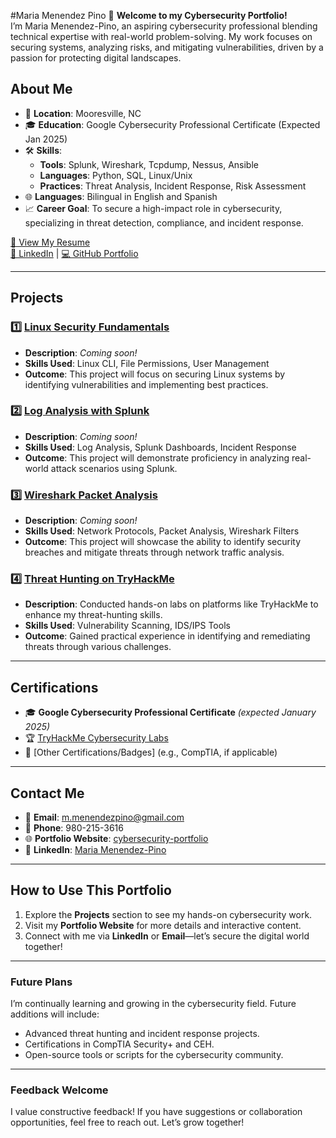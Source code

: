 #Maria Menendez Pino
👋 **Welcome to my Cybersecurity Portfolio!**  
I’m Maria Menendez-Pino, an aspiring cybersecurity professional blending technical expertise with real-world problem-solving. My work focuses on securing systems, analyzing risks, and mitigating vulnerabilities, driven by a passion for protecting digital landscapes.

## About Me
- 📍 **Location**: Mooresville, NC  
- 🎓 **Education**: Google Cybersecurity Professional Certificate (Expected Jan 2025)  
- 🛠 **Skills**:
  - **Tools**: Splunk, Wireshark, Tcpdump, Nessus, Ansible
  - **Languages**: Python, SQL, Linux/Unix
  - **Practices**: Threat Analysis, Incident Response, Risk Assessment
- 🌐 **Languages**: Bilingual in English and Spanish  
- 📈 **Career Goal**: To secure a high-impact role in cybersecurity, specializing in threat detection, compliance, and incident response.  

[📄 View My Resume](https://docs.google.com/document/d/1saBJyq4YnYdnFzg4WauMsKkzQzFMEgEG8Q2TyAJoM6s/edit?usp=sharing)  
[🔗 LinkedIn](https://www.linkedin.com/in/maria-menendez-pino/) | [💻 GitHub Portfolio](https://lilmaria10.github.io/cybersecurity-portfolio/)

---

## Projects

### 1️⃣ [Linux Security Fundamentals](#)
- **Description**: *Coming soon!*
- **Skills Used**: Linux CLI, File Permissions, User Management
- **Outcome**: This project will focus on securing Linux systems by identifying vulnerabilities and implementing best practices.

### 2️⃣ [Log Analysis with Splunk](#)
- **Description**: *Coming soon!*
- **Skills Used**: Log Analysis, Splunk Dashboards, Incident Response
- **Outcome**: This project will demonstrate proficiency in analyzing real-world attack scenarios using Splunk.

### 3️⃣ [Wireshark Packet Analysis](#)
- **Description**: *Coming soon!*
- **Skills Used**: Network Protocols, Packet Analysis, Wireshark Filters
- **Outcome**: This project will showcase the ability to identify security breaches and mitigate threats through network traffic analysis.

### 4️⃣ [Threat Hunting on TryHackMe](https://docs.google.com/document/d/1GORzpCGnrGH2PmOz62BeX2MlVusos9Cfvc9CmKfVqkU/edit?usp=sharing)
- **Description**: Conducted hands-on labs on platforms like TryHackMe to enhance my threat-hunting skills.
- **Skills Used**: Vulnerability Scanning, IDS/IPS Tools
- **Outcome**: Gained practical experience in identifying and remediating threats through various challenges.

---

## Certifications
- 🎓 **Google Cybersecurity Professional Certificate** *(expected January 2025)*  
- 🏆 [TryHackMe Cybersecurity Labs](https://docs.google.com/document/d/1GORzpCGnrGH2PmOz62BeX2MlVusos9Cfvc9CmKfVqkU/edit?usp=sharing)  
- 🌟 [Other Certifications/Badges] (e.g., CompTIA, if applicable)

---

## Contact Me
- 📧 **Email**: [m.menendezpino@gmail.com](mailto:m.menendezpino@gmail.com)  
- 📱 **Phone**: 980-215-3616  
- 🌐 **Portfolio Website**: [cybersecurity-portfolio](https://lilmaria10.github.io/cybersecurity-portfolio/)  
- 🔗 **LinkedIn**: [Maria Menendez-Pino](https://www.linkedin.com/in/maria-menendez-pino/)

---

## How to Use This Portfolio
1. Explore the **Projects** section to see my hands-on cybersecurity work.
2. Visit my **Portfolio Website** for more details and interactive content.
3. Connect with me via **LinkedIn** or **Email**—let’s secure the digital world together!

---

### Future Plans
I’m continually learning and growing in the cybersecurity field. Future additions will include:
- Advanced threat hunting and incident response projects.
- Certifications in CompTIA Security+ and CEH.
- Open-source tools or scripts for the cybersecurity community.

---

### Feedback Welcome
I value constructive feedback! If you have suggestions or collaboration opportunities, feel free to reach out. Let’s grow together!
 



<!---
lilmaria10/lilmaria10 is a ✨ special ✨ repository because its `README.md` (this file) appears on your GitHub profile.
You can click the Preview link to take a look at your changes.
--->
